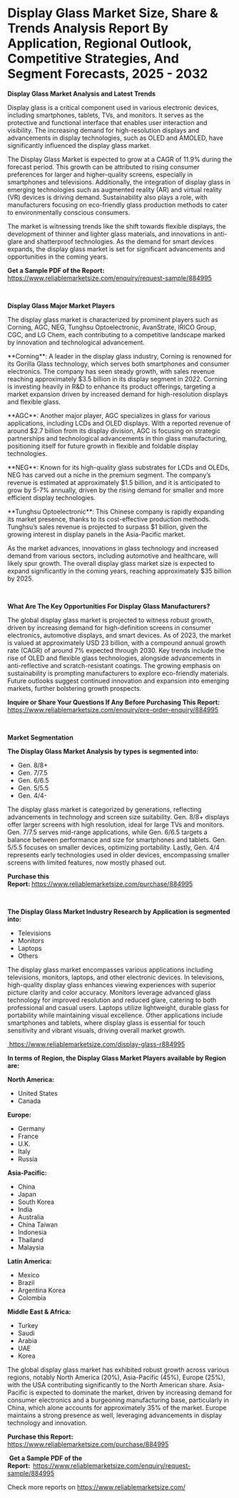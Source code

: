 <p><h1>Display Glass Market Size, Share & Trends Analysis Report By Application, Regional Outlook, Competitive Strategies, And Segment Forecasts, 2025 - 2032</h1></p><p><strong>Display Glass Market Analysis and Latest Trends</strong></p>
<p><p>Display glass is a critical component used in various electronic devices, including smartphones, tablets, TVs, and monitors. It serves as the protective and functional interface that enables user interaction and visibility. The increasing demand for high-resolution displays and advancements in display technologies, such as OLED and AMOLED, have significantly influenced the display glass market.</p><p>The Display Glass Market is expected to grow at a CAGR of 11.9% during the forecast period. This growth can be attributed to rising consumer preferences for larger and higher-quality screens, especially in smartphones and televisions. Additionally, the integration of display glass in emerging technologies such as augmented reality (AR) and virtual reality (VR) devices is driving demand. Sustainability also plays a role, with manufacturers focusing on eco-friendly glass production methods to cater to environmentally conscious consumers.</p><p>The market is witnessing trends like the shift towards flexible displays, the development of thinner and lighter glass materials, and innovations in anti-glare and shatterproof technologies. As the demand for smart devices expands, the display glass market is set for significant advancements and opportunities in the coming years.</p></p>
<p><strong>Get a Sample PDF of the Report:&nbsp;</strong> <a href="https://www.reliablemarketsize.com/enquiry/request-sample/884995?utm_campaign=2042&utm_medium=2&utm_source=Github&utm_content=ia&utm_term=10022025&utm_id=display-glass">https://www.reliablemarketsize.com/enquiry/request-sample/884995</a></p>
<p>&nbsp;</p>
<p><strong>Display Glass Major Market Players</strong></p>
<p><p>The display glass market is characterized by prominent players such as Corning, AGC, NEG, Tunghsu Optoelectronic, AvanStrate, IRICO Group, CGC, and LG Chem, each contributing to a competitive landscape marked by innovation and technological advancement.</p><p>**Corning**: A leader in the display glass industry, Corning is renowned for its Gorilla Glass technology, which serves both smartphones and consumer electronics. The company has seen steady growth, with sales revenue reaching approximately $3.5 billion in its display segment in 2022. Corning is investing heavily in R&D to enhance its product offerings, targeting a market expansion driven by increased demand for high-resolution displays and flexible glass.</p><p>**AGC**: Another major player, AGC specializes in glass for various applications, including LCDs and OLED displays. With a reported revenue of around $2.7 billion from its display division, AGC is focusing on strategic partnerships and technological advancements in thin glass manufacturing, positioning itself for future growth in flexible and foldable display technologies.</p><p>**NEG**: Known for its high-quality glass substrates for LCDs and OLEDs, NEG has carved out a niche in the premium segment. The company’s revenue is estimated at approximately $1.5 billion, and it is anticipated to grow by 5-7% annually, driven by the rising demand for smaller and more efficient display technologies.</p><p>**Tunghsu Optoelectronic**: This Chinese company is rapidly expanding its market presence, thanks to its cost-effective production methods. Tunghsu’s sales revenue is projected to surpass $1 billion, given the growing interest in display panels in the Asia-Pacific market.</p><p>As the market advances, innovations in glass technology and increased demand from various sectors, including automotive and healthcare, will likely spur growth. The overall display glass market size is expected to expand significantly in the coming years, reaching approximately $35 billion by 2025.</p></p>
<p>&nbsp;</p>
<p><strong>What Are The Key Opportunities For Display Glass Manufacturers?</strong></p>
<p><p>The global display glass market is projected to witness robust growth, driven by increasing demand for high-definition screens in consumer electronics, automotive displays, and smart devices. As of 2023, the market is valued at approximately USD 23 billion, with a compound annual growth rate (CAGR) of around 7% expected through 2030. Key trends include the rise of OLED and flexible glass technologies, alongside advancements in anti-reflective and scratch-resistant coatings. The growing emphasis on sustainability is prompting manufacturers to explore eco-friendly materials. Future outlooks suggest continued innovation and expansion into emerging markets, further bolstering growth prospects.</p></p>
<p><strong>Inquire or Share Your Questions If Any Before Purchasing This Report:</strong> <a href="https://www.reliablemarketsize.com/enquiry/pre-order-enquiry/884995?utm_campaign=2042&utm_medium=2&utm_source=Github&utm_content=ia&utm_term=10022025&utm_id=display-glass">https://www.reliablemarketsize.com/enquiry/pre-order-enquiry/884995</a></p>
<p>&nbsp;</p>
<p><strong>Market Segmentation</strong></p>
<p><strong>The Display Glass Market Analysis by types is segmented into:</strong></p>
<p><ul><li>Gen. 8/8+</li><li>Gen. 7/7.5</li><li>Gen. 6/6.5</li><li>Gen. 5/5.5</li><li>Gen. 4/4-</li></ul></p>
<p><p>The display glass market is categorized by generations, reflecting advancements in technology and screen size suitability. Gen. 8/8+ displays offer larger screens with high resolution, ideal for large TVs and monitors. Gen. 7/7.5 serves mid-range applications, while Gen. 6/6.5 targets a balance between performance and size for smartphones and tablets. Gen. 5/5.5 focuses on smaller devices, optimizing portability. Lastly, Gen. 4/4 represents early technologies used in older devices, encompassing smaller screens with limited features, now mostly phased out.</p></p>
<p><strong>Purchase this Report:&nbsp;</strong><a href="https://www.reliablemarketsize.com/purchase/884995?utm_campaign=2042&utm_medium=2&utm_source=Github&utm_content=ia&utm_term=10022025&utm_id=display-glass">https://www.reliablemarketsize.com/purchase/884995</a></p>
<p>&nbsp;</p>
<p><strong>The Display Glass Market Industry Research by Application is segmented into:</strong></p>
<p><ul><li>Televisions</li><li>Monitors</li><li>Laptops</li><li>Others</li></ul></p>
<p><p>The display glass market encompasses various applications including televisions, monitors, laptops, and other electronic devices. In televisions, high-quality display glass enhances viewing experiences with superior picture clarity and color accuracy. Monitors leverage advanced glass technology for improved resolution and reduced glare, catering to both professional and casual users. Laptops utilize lightweight, durable glass for portability while maintaining visual excellence. Other applications include smartphones and tablets, where display glass is essential for touch sensitivity and vibrant visuals, driving overall market growth.</p></p>
<p><a href="https://www.reliablemarketsize.com/display-glass-r884995?utm_campaign=2042&utm_medium=2&utm_source=Github&utm_content=ia&utm_term=10022025&utm_id=display-glass">&nbsp;https://www.reliablemarketsize.com/display-glass-r884995</a></p>
<p><strong>In terms of Region, the Display Glass Market Players available by Region are:</strong></p>
<p>
    <p> <strong> North America: </strong>
        <ul>
            <li>United States</li>
            <li>Canada</li>
        </ul>
        </p> 
    <p> <strong> Europe: </strong>
        <ul>
            <li>Germany</li>
            <li>France</li>
            <li>U.K.</li>
            <li>Italy</li>
            <li>Russia</li>
        </ul>
        </p> 
    <p> <strong> Asia-Pacific: </strong>
        <ul>
            <li>China</li>
            <li>Japan</li>
            <li>South Korea</li>
            <li>India</li>
            <li>Australia</li>
            <li>China Taiwan</li>
            <li>Indonesia</li>
            <li>Thailand</li>
            <li>Malaysia</li>
        </ul>
        </p> 
    <p> <strong> Latin America: </strong>
        <ul>
            <li>Mexico</li>
            <li>Brazil</li>
            <li>Argentina Korea</li>
            <li>Colombia</li>
        </ul>
        </p> 
    <p> <strong> Middle East & Africa: </strong>
        <ul>
            <li>Turkey</li>
            <li>Saudi</li>
            <li>Arabia</li>
            <li>UAE</li>
            <li>Korea</li>
        </ul>
    </p>
    </p>
<p><p>The global display glass market has exhibited robust growth across various regions, notably North America (20%), Asia-Pacific (45%), Europe (25%), with the USA contributing significantly to the North American share. Asia-Pacific is expected to dominate the market, driven by increasing demand for consumer electronics and a burgeoning manufacturing base, particularly in China, which alone accounts for approximately 35% of the market. Europe maintains a strong presence as well, leveraging advancements in display technology and innovation.</p></p>
<p><strong>Purchase this Report: </strong><a href="https://www.reliablemarketsize.com/purchase/884995?utm_campaign=2042&utm_medium=2&utm_source=Github&utm_content=ia&utm_term=10022025&utm_id=display-glass">https://www.reliablemarketsize.com/purchase/884995</a></p>
<p>&nbsp;<strong>Get a Sample PDF of the Report:&nbsp;&nbsp;</strong><a href="https://www.reliablemarketsize.com/enquiry/request-sample/884995?utm_campaign=2042&utm_medium=2&utm_source=Github&utm_content=ia&utm_term=10022025&utm_id=display-glass">https://www.reliablemarketsize.com/enquiry/request-sample/884995</a></p>
<p><strong></strong></p>
<p>Check more reports on <a href="https://www.reliablemarketsize.com/?utm_campaign=2042&utm_medium=2&utm_source=Github&utm_content=ia&utm_term=10022025&utm_id=display-glass">https://www.reliablemarketsize.com/</a></p>